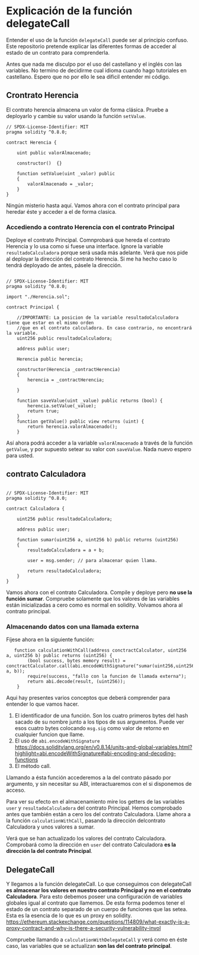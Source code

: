 # Explicación de la función delegateCall 

Entender el uso de la función ```delegateCall``` puede ser al principio confuso. 
Este repositorio pretende explicar las diferentes formas de acceder al estado de un contrato para comprenderla.

Antes que nada me disculpo por el uso del castellano y el inglés con las variables. 
No termino de decidirme cual idioma cuando hago tutoriales en castellano.
Espero que no por ello le sea díficil entender mi código.


## Crontrato Herencia

El contrato herencia almacena un valor de forma clásica. 
Pruebe a deployarlo y cambie su valor usando la función ```setValue```.
```solidity
// SPDX-License-Identifier: MIT
pragma solidity ^0.8.0;

contract Herencia {

    uint public valorAlmacenado;
    
    constructor()  {}

    function setValue(uint _valor) public 
    {
        valorAlmacenado = _valor;
    }
}
```
Ningún misterio hasta aquí.
Vamos ahora con el contrato principal para heredar éste  y acceder a el de forma clasica.

### Accediendo a contrato Herencia con el contrato Principal

Deploye el contrato Principal. 
Comnprobará que hereda el contrato Herencia y lo usa como si fuese una interface.
Ignore la variable ```resultadoCalculadora``` porque será usada más adelante.
Verá que nos pide al deployar la dirección del contrato Herencia.
Si me ha hecho caso lo tendrá deployado de antes, pásele la dirección.

```solidity

// SPDX-License-Identifier: MIT
pragma solidity ^0.8.0;

import "./Herencia.sol";

contract Principal {

    //IMPORTANTE: La posicion de la variable resultadoCalculadora tiene que estar en el mismo orden
    //que en el contrato calculadora. En caso contrario, no encontrará la variable.
    uint256 public resultadoCalculadora;
    
    address public user;
    
    Herencia public herencia;
    
    constructor(Herencia _contractHerencia)  
    {
        herencia = _contractHerencia;

    }
    
    function saveValue(uint _value) public returns (bool) {
        herencia.setValue(_value);
        return true;
    }
    function getValue() public view returns (uint) {
        return herencia.valorAlmacenado();
    }

```
Así ahora podrá acceder a la variable ```valorAlmacenado``` a través de la función ```getValue```, y por supuesto setear su valor con ``` saveValue ```.
Nada nuevo espero para usted.

## contrato Calculadora

```solidity

// SPDX-License-Identifier: MIT
pragma solidity ^0.8.0;

contract Calculadora {

    uint256 public resultadoCalculadora;
    
    address public user;

    function sumar(uint256 a, uint256 b) public returns (uint256) 
    {
        resultadoCalculadora = a + b;

        user = msg.sender; // para almacenar quien llama. 
        
        return resultadoCalculadora;
    }
}
```
Vamos ahora con el contrato Calculadora.
Compile y deploye pero __no use la función sumar__.
Compruebe solamente que los valores de las variables están inicializadas a cero como es normal en solidity.
Volvamos ahora al contrato principal.

### Almacenando datos con una llamada externa

Fíjese ahora en la siguiente función:

```solidity
   function calculationWithCall(address conctractCalculator, uint256 a, uint256 b) public returns (uint256) {
        (bool success, bytes memory result) = conctractCalculator.call(abi.encodeWithSignature("sumar(uint256,uint256)", a, b));
        require(success, "fallo con la funcion de llamada externa");
        return abi.decode(result, (uint256));
    }
```
Aqui hay presentes varios conceptos que deberá comprender para entender lo que vamos hacer. 

1. El identificador de una función. Son los cuatro primeros bytes del hash sacado de su nombre junto a los tipos de sus argumentos.
Puede ver esos cuatro bytes colocando ```msg.sig``` como valor de retorno en cualquier funcion que llame.  
2. El uso de ``` abi.encodeWithSignature ``` https://docs.soliditylang.org/en/v0.8.14/units-and-global-variables.html?highlight=abi.encodeWithSignature#abi-encoding-and-decoding-functions
3. El método call. 

Llamando a ésta función accederemos a la del contrato pásado por argumento, y sin necesitar su ABI, interactuaremos con el
si disponemos de acceso. 

Para ver su efecto en el almacenamiento mire los getters de las variables ``` user ``` y  ``` resultadoCalculadora ``` del contrato Principal.
Hemos comprobado antes que también están a cero los del contrato Calculadora.
Llame ahora a la función ``` calculationWithCall ```, pasando la dirección delcontrato Calculadora y unos valores a sumar.

Verá que se han actualizado los valores del contrato Calculadora. 
Comprobará como la dirección en ``` user ``` del contrato Calculadora __es la dirección la del contrato Principal__.

## DelegateCall

Y llegamos a la función delegateCall.
Lo que conseguimos con delegateCall __es almacenar los valores en nuestro contrato Principal y no en el contrato Calculadora__. 
Para esto debemos poseer una configuración de variables globales igual al contrato que llamemos.
De esta forma podemos tener el estado de un contrato separado de un cuerpo de funciones que las setea.
Esta es la esencia de lo que es un proxy en solidity. https://ethereum.stackexchange.com/questions/114809/what-exactly-is-a-proxy-contract-and-why-is-there-a-security-vulnerability-invol


Compruebe llamando a ``` calculationWithDelegateCall ``` y verá como en éste caso, las variables que se actualizan __son las del contrato principal__.

